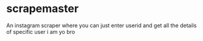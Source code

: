 # scrapemaster
An instagram scraper where you can just enter userid and get all the details of specific user
i am yo bro


